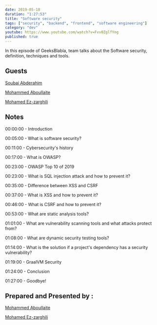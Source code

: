 ```yaml
---
date: 2019-05-18
duration: "1:27:53"
title: "Software security"
tags: ["security", "backend", "frontend", "software engineering"]
category: "dev"
youtube: https://www.youtube.com/watch?v=Fvv0ZglfYng
published: true
---
```


In this episode of GeeksBlabla, team talks about the Software security, definition, techniques and tools.

## Guests

[Soubai Abderahim](https://twitter.com/soub4i)

[Mohammed Aboullaite](https://twitter.com/laytoun)

[Mohamed Ez-zarghili](https://twitter.com/ezzarghili)

## Notes

00:00:00 - Introduction

00:05:00 - What is software security?

00:11:00 - Cybersecurity's history

00:17:00 - What is OWASP?

00:23:00 - OWASP Top 10 of 2019

00:23:00 - What is SQL injection attack and how to prevent it?

00:35:00 - Difference between XSS and CSRF

00:37:00 - What is XSS and how to prevent it?

00:46:00 - What is CSRF and how to prevent it?

00:53:00 - What are static analysis tools?

01:01:00 - What are vulnerability scanning tools and what attacks protect from?

01:08:00 - What are dynamic security testing tools?

01:14:00 - What is the solution if a project's dependency has a security vulnerability?

01:19:00 - GraalVM Security

01:24:00 - Conclusion

01:27:00 - Goodbye!

## Prepared and Presented by :

[Mohammed Aboullaite](https://twitter.com/laytoun)

[Mohamed Ez-zarghili](https://twitter.com/ezzarghili)
